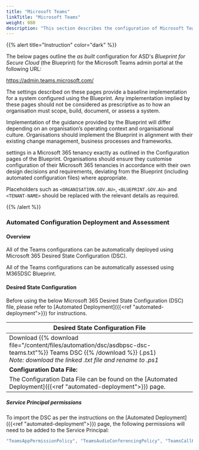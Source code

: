 ```yaml
---
title: "Microsoft Teams"
linkTitle: "Microsoft Teams"
weight: 080
description: "This section describes the configuration of Microsoft Teams associated with systems built according to guidance in ASD's Blueprint for Secure Cloud."
---
```


{{% alert title="Instruction" color="dark" %}}

The below pages outline the *as built* configuration for ASD's *Blueprint for Secure Cloud* (the Blueprint) for the Microsoft Teams admin portal at the following URL:

<https://admin.teams.microsoft.com/>

The settings described on these pages provide a baseline implementation for a system configured using the Blueprint. Any implementation implied by these pages should not be considered as prescriptive as to how an organisation must scope, build, document, or assess a system.

Implementation of the guidance provided by the Blueprint will differ depending on an organisation’s operating context and organisational culture. Organisations should implement the Blueprint in alignment with their existing change management, business processes and frameworks.

settings in a Microsoft 365 tenancy exactly as outlined in the Configuration pages of the Blueprint. Organisations should ensure they customise configuration of their Microsoft 365 tenancies in accordance with their own design decisions and requirements, deviating from the Blueprint (including automated configuration files) where appropriate.

Placeholders such as `<ORGANISATION.GOV.AU>`, `<BLUEPRINT.GOV.AU>` and `<TENANT-NAME>` should be replaced with the relevant details as required.

{{% /alert %}}

### Automated Configuration Deployment and Assessment

#### Overview

All of the Teams configurations can be automatically deployed using Microsoft 365 Desired State Configuration (DSC).

All of the Teams configurations can be automatically assessed using M365DSC Blueprint.

#### Desired State Configuration

Before using the below Microsoft 365 Desired State Configuration (DSC) file, please refer to [Automated Deployment]({{<ref "automated-deployment">}}) for instructions.

| Desired State Configuration File                                                                                                                                                     |
| ------------------------------------------------------------------------------------------------------------------------------------------------------------------------------------ |
| Download {{% download file="/content/files/automation/dsc/asdbpsc-dsc-teams.txt"%}} Teams DSC {{% /download %}} (.ps1) <br> *Note: download the linked .txt file and rename to .ps1* |
| **Configuration Data File:**                                                                                                                                                         |
| The Configuration Data File can be found on the [Automated Deployment]({{<ref "automated-deployment">}}) page.                                                                       |

##### Service Principal permissions

To import the DSC as per the instructions on the [Automated Deployment]({{<ref "automated-deployment">}}) page, the following permissions will need to be added to the Service Principal:

```powershell
"TeamsAppPermissionPolicy", "TeamsAudioConferencingPolicy", "TeamsCallHoldPolicy", "TeamsCallingPolicy", "TeamsChannelsPolicy", "TeamsClientConfiguration", "TeamsComplianceRecordingPolicy", "TeamsDialInConferencingTenantSettings", "TeamsEventsPolicy", "TeamsFederationConfiguration", "TeamsFeedbackPolicy", "TeamsGroupPolicyAssignment", "TeamsGuestCallingConfiguration", "TeamsGuestMeetingConfiguration", "TeamsGuestMessagingConfiguration", "TeamsMeetingBroadcastConfiguration", "TeamsMeetingBroadcastPolicy", "TeamsMeetingConfiguration", "TeamsMeetingPolicy", "TeamsMessagingPolicy", "TeamsOrgWideAppSettings", "TeamsPstnUsage", "TeamsShiftsPolicy", "TeamsTemplatesPolicy", "TeamsTenantDialPlan", "TeamsTenantNetworkRegion", "TeamsTenantNetworkSite", "TeamsTranslationRule", "TeamsUpdateManagementPolicy", "TeamsUpgradeConfiguration"
```
